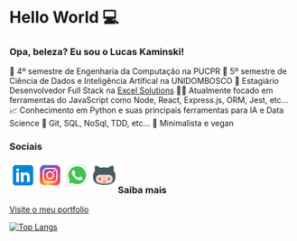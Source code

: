 # Hello World 💻

### Opa, beleza? Eu sou o Lucas Kaminski!

📒 4º semestre de Engenharia da Computação na PUCPR
📕 5º semestre de Ciência de Dados e Inteligência Artifical na UNIDOMBOSCO
💼 Estagiário Desenvolvedor Full Stack na [Excel Solutions](https://www.excelsolutions.com.br/)
👨‍💻 Atualmente focado em ferramentas do JavaScript como Node, React, Express.js, ORM, Jest, etc...
📈 Conhecimento em Python e suas principais ferramentas para IA e Data Science
🔧 Git, SQL, NoSql, TDD, etc...
🌱 Minimalista e vegan

### Sociais

<a href="https://www.linkedin.com/in/lucas-kaminski/" target='_blank'>
  <img align="left" alt="Lucas Kaminski Linkdein" src="./icons/icons8-linkedin-48.png" />
</a>
<a href="www.instagram.com/kaminskizada" target='_blank'>
  <img align="left" alt="Lucas Kaminski Instagram" src="./icons/icons8-instagram-48.png" />
</a>
<a href="https://api.whatsapp.com/send?phone=5541998119091" target='_blank'>
  <img align="left" alt="Lucas Kaminski Whatsapp" src="./icons/icons8-whatsapp-48.png" />
</a>
<a href="https://github.com/lucas-kaminski" target='_blank'>
  <img align="left" alt="Lucas Kaminski Github" src="./icons/icons8-github-2-48.png" />
</a>
<br/>

### Saiba mais

[Visite o meu portfolio](http://www.lucaskaminski.com.br/)

[![Top Langs](https://github-readme-stats.vercel.app/api/top-langs/?username=lucas-kaminski)](https://github.com/lucas-kaminski)
